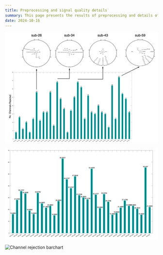 ```yaml
---
title: Preprocessing and signal quality details
summary: This page presents the results of preprocessing and details of signal quality for restingstate, posttest data.
date: 2024-10-16
---
```



![Channel rejection barchart](ChansRej_Posttest_RS1.png "Figure 1: An overview of the number of channels rejected per participant for **Posttest Restingstate1**. For those participants with a high number of rejected channels, a topography presents the localisation of those channels rejected.")

![Time interval rejection barchart](TimeIntervals_Posttest_RS1.png "Figure 2: A summary of the total rejected time (in seconds) per participant for 11 participants (**Resting-state 1, Posttest**). The total rejected time for each participant is presented above each bar. This corresponds to the data rejected during the pre-MWF extreme data rejection. ")

![Channel rejection barchart](ChansRej_Posttest_RS2_topo_bar(1).png "Figure 3: An overview of the number of channels rejected per participant for **Posttest Restingstate2**. For those participants with a high number of rejected channels, a topography presents the localisation of those channels rejected.")